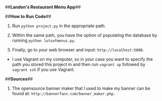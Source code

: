 ##**Landon's Restaurant Menu App**##

##**How to Run Code**##

1. Run `python project.py` in the appropriate path.

2. Within the same path, you have the option of populating the database by
running `python lotsofmenus.py`.
3. Finally, go to your web browser and input: `http://localhost:5000`.

* I use Vagrant on my computer, so in your case you want to specify the path
you stored this project in and then run `vagrant up` followed by `vagrant ssh`
if you use Vagrant.

##**Sources**##

1. The opensource banner maker that I used to make my banner can be found at:
`http://bannerfans.com/banner_maker.php`.

